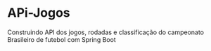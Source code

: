 # APi-Jogos
Construindo API dos jogos, rodadas e classificação do campeonato Brasileiro de futebol com Spring Boot
